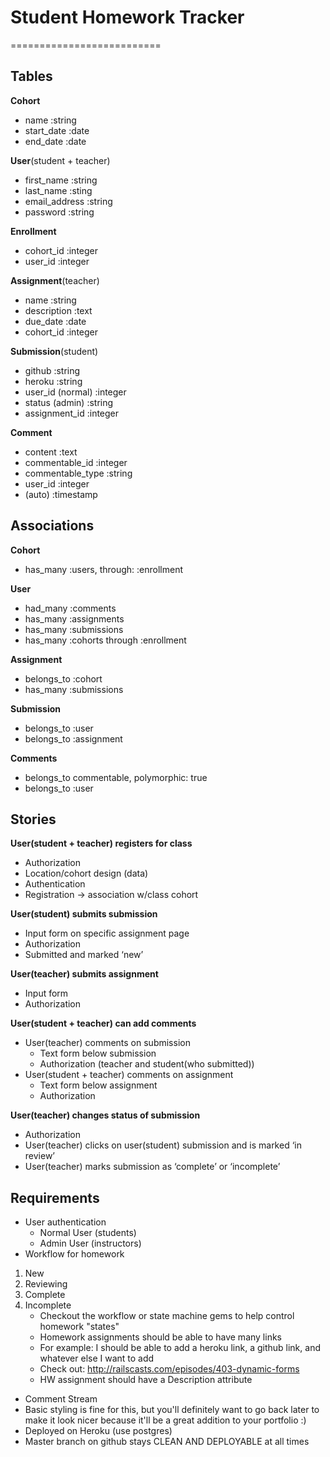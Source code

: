 # Student Homework Tracker
==========================

## Tables

**Cohort**
* name :string
* start_date :date
* end_date :date

**User**(student + teacher)
* first_name :string
* last_name :sting
* email_address :string
* password :string

**Enrollment**
* cohort_id :integer
* user_id :integer

**Assignment**(teacher)
* name :string
* description :text
* due_date :date
* cohort_id :integer

**Submission**(student)
* github :string
* heroku :string
* user_id (normal) :integer
* status (admin) :string
* assignment_id :integer

**Comment**
* content :text
* commentable_id :integer
* commentable_type :string
* user_id :integer
* (auto) :timestamp

## Associations

**Cohort**
* has_many :users, through: :enrollment 

**User**
* had_many :comments
* has_many :assignments
* has_many :submissions
* has_many :cohorts through :enrollment

**Assignment**
* belongs_to :cohort
* has_many :submissions

**Submission**
* belongs_to :user
* belongs_to :assignment

**Comments**
* belongs_to commentable, polymorphic: true
* belongs_to :user

## Stories

**User(student + teacher) registers for class**
* Authorization
* Location/cohort design (data)
* Authentication
* Registration -> association w/class cohort

**User(student) submits submission**
* Input form on specific assignment page
* Authorization
* Submitted and marked ‘new’

**User(teacher) submits assignment**
* Input form
* Authorization

**User(student + teacher) can add comments**
* User(teacher) comments on submission
	* Text form below submission
	* Authorization (teacher and student(who submitted))
* User(student + teacher) comments on assignment
	* Text form below assignment
	* Authorization

**User(teacher) changes status of submission**
* Authorization
* User(teacher) clicks on user(student) submission and is marked ‘in review’
* User(teacher) marks submission as ‘complete’ or ‘incomplete’

## Requirements

* User authentication
	* Normal User (students)
	* Admin User (instructors)
* Workflow for homework 
1. New
2. Reviewing
3. Complete
4. Incomplete
	* Checkout the workflow or state machine gems to help control homework "states" 
	* Homework assignments should be able to have many links
	* For example: I should be able to add a heroku link, a github link, and whatever else I want to add
	* Check out: http://railscasts.com/episodes/403-dynamic-forms
	* HW assignment should have a Description attribute
* Comment Stream
* Basic styling is fine for this, but you'll definitely want to go back later to make it look nicer because it'll be a great addition to your portfolio :)
* Deployed on Heroku (use postgres)
* Master branch on github stays CLEAN AND DEPLOYABLE at all times
